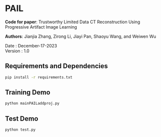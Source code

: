 # PAIL

**Code for paper**: Trustworthy Limited Data CT Reconstruction Using Progressive Artifact Image Learning

**Authors**: Jianjia Zhang, Zirong Li, Jiayi Pan, Shaoyu Wang, and Weiwen Wu

Date : December-17-2023  
Version : 1.0

## Requirements and Dependencies
``` bash
pip install -r requirements.txt
```

## Training Demo
``` bash
python mainPAILaddproj.py
```

## Test Demo
``` bash
python test.py
```
